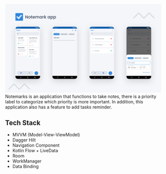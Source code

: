 ![thumbnail](asset/Thumbnail.png)
Notemarks is an application that functions to take notes, there is a priority label to categorize which priority is more important. In addition, this application also has a feature to add tasks reminder.

## Tech Stack
- MVVM (Model-View-ViewModel)
- Dagger Hilt
- Navigation Component
- Kotlin Flow + LiveData
- Room 
- WorkManager
- Data Binding
